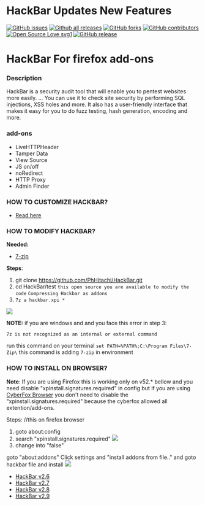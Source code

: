
# HackBar Updates New Features
[![GitHub issues](https://img.shields.io/github/issues/PhHitachi/HackBar)](https://GitHub.com/PhHitachi/HackBar/issues/)
[![Github all releases](https://img.shields.io/github/downloads/Naereen/StrapDown.js/total.svg)](https://github.com/PhHitachi/HackBar/releases/)
[![GitHub forks](https://img.shields.io/github/forks/Naereen/StrapDown.js.svg?style=social&label=Fork&maxAge=2592000)](https://GitHub.com/PhHitachi/HackBar/network/)
[![GitHub contributors](https://img.shields.io/github/contributors/Naereen/StrapDown.js.svg)](https://GitHub.com/PhHitachi/HackBar/graphs/contributors/)
[![Open Source Love svg1](https://badges.frapsoft.com/os/v1/open-source.svg?v=103)](https://github.com/PhHitachi/HackBar/tree/master/src)
[![GitHub release](https://img.shields.io/github/release/PhHitachi/StrapDown.js.svg)](https://GitHub.com/PhHitachi/HackBar/releases/)

# HackBar For firefox add-ons


### Description

HackBar is a security audit tool that will enable you to pentest websites more easily. ... You can use it to check site security by performing SQL injections, XSS holes and more. It also has a user-friendly interface that makes it easy for you to do fuzz testing, hash generation, encoding and more.

### add-ons
 - LiveHTTPHeader 
 - Tamper Data
 - View Source
 - JS on/off
 - noRedirect
 - HTTP Proxy 
 - Admin Finder

### HOW TO CUSTOMIZE HACKBAR?

- [Read here](https://github.com/PhHitachi/Hackbar/blob/master/customized.md)

### HOW TO MODIFY HACKBAR?

<b>Needed:</b>
- [7-zip](https://www.7-zip.org/)

<b>Steps</b>:

 1. git clone https://github.com/PhHitachi/HackBar.git
 2. cd HackBar/test `this open source you are available to modify the code`
    `Compressing Hackbar as addons`
 3. `7z a hackbar.xpi *` 

![](https://github.com/PhHitachi/Hackbar/blob/master/img/compress.png)

 <b>NOTE:</b> if you are windows and and you face this error in step 3:

 `7z is not recognized as an internal or external command`

run this command on your terminal `set PATH=%PATH%;C:\Program Files\7-Zip\`
this command is adding `7-zip` in environment

### HOW TO INSTALL ON BROWSER?

<b>Note</b>: If you are using Firefox this is working only on v52.* bellow and you need disable "xpinstall.signatures.required" in config but if you are using [CyberFox Browser](https://sourceforge.net/projects/cyberfox/) you don't need to disable the "xpinstall.signatures.required" because the cyberfox allowed all extention/add-ons.
 
Steps: //this on firefox browser
1. goto about:config
2. search "xpinstall.signatures.required"
![](https://github.com/PhHitachi/Hackbar/blob/master/img/xpiinstall.png)
3. change into "false"

goto "about:addons" 
Click settings and "install addons from file.." and goto hackbar file and install 
![](https://github.com/PhHitachi/Hackbar/blob/master/img/install-from-files.png)

- [HackBar v2.6](https://github.com/PhHitachi/Hackbar/blob/master/HackBar%20v2.6.md)
- [HackBar v2.7](https://github.com/PhHitachi/Hackbar/blob/master/HackBar%20v2.7.md)
- [HackBar v2.8](https://github.com/PhHitachi/Hackbar/blob/master/HackBar%20v2.8.md)
- [HackBar v2.9](https://github.com/PhHitachi/Hackbar/blob/master/HackBar%20v2.9.md)

